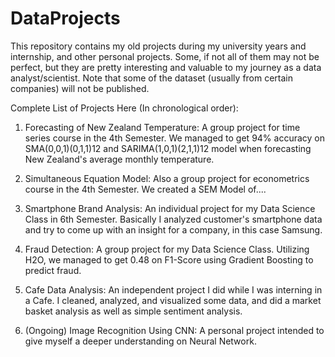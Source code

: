 # DataProjects

This repository contains my old projects during my university years and internship, and other personal projects. Some, if not all of them may not be perfect, but they are pretty interesting and valuable to my journey as a data analyst/scientist. Note that some of the dataset (usually from certain companies) will not be published.

Complete List of Projects Here (In chronological order):
1. Forecasting of New Zealand Temperature: A group project for time series course in the 4th Semester. We managed to get 94% accuracy on SMA(0,0,1)(0,1,1)12 and SARIMA(1,0,1)(2,1,1)12 model when forecasting New Zealand's average monthly temperature.
   
2. Simultaneous Equation Model: Also a group project for econometrics course in the 4th Semester. We created a SEM Model of....

3. Smartphone Brand Analysis: An individual project for my Data Science Class in 6th Semester. Basically I analyzed customer's smartphone data and try to come up with an insight for a company, in this case Samsung. 

4. Fraud Detection: A group project for my Data Science Class. Utilizing H2O, we managed to get 0.48 on F1-Score using Gradient Boosting to predict fraud.

5. Cafe Data Analysis: An independent project I did while I was interning in a Cafe. I cleaned, analyzed, and visualized some data, and did a market basket analysis as well as simple sentiment analysis.

6. (Ongoing) Image Recognition Using CNN: A personal project intended to give myself a deeper understanding on Neural Network.
